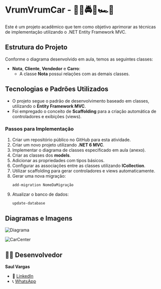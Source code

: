 
# VrumVrumCar - 🚙🚗🚔🚓🏎️🚀

Este é um projeto acadêmico que tem como objetivo aprimorar as técnicas de implementação utilizando o .NET Entity Framework MVC.

## Estrutura do Projeto

Conforme o diagrama desenvolvido em aula, temos as seguintes classes:

- **Nota**, **Cliente**, **Vendedor** e **Carro**:
  - A classe **Nota** possui relações com as demais classes.

## Tecnologias e Padrões Utilizados

- O projeto segue o padrão de desenvolvimento baseado em classes, utilizando o **Entity Framework MVC**.
- Foi empregado o conceito de **Scaffolding** para a criação automática de controladores e exibições (views).
  
### Passos para Implementação

1. Criar um repositório público no GitHub para esta atividade.
2. Criar um novo projeto utilizando **.NET 6 MVC**.
3. Implementar o diagrama de classes especificado em aula (anexo).
4. Criar as classes dos **models**.
5. Adicionar as propriedades com tipos básicos.
6. Configurar as associações entre as classes utilizando **ICollection**.
7. Utilizar scaffolding para gerar controladores e views automaticamente.
8. Gerar uma nova migração:
   ```bash
   add-migration NomeDaMigração
   ```
9. Atualizar o banco de dados:
   ```bash
   update-database
   ```

## Diagramas e Imagens

![Diagrama](https://github.com/user-attachments/assets/bf94840d-82cc-49fb-9d4f-bd33fc0bbf25)

![CarCenter](https://github.com/user-attachments/assets/82b24f7b-231b-4904-bc29-8bceb37b7d70)

## 👨‍💻 Desenvolvedor

**Saul Vargas**

- 🔗 [LinkedIn](https://www.linkedin.com/in/saul-vargas-68a9734)
- 📞 [WhatsApp](https://wa.me/5551985027412?text=Olá%20Saul!)
